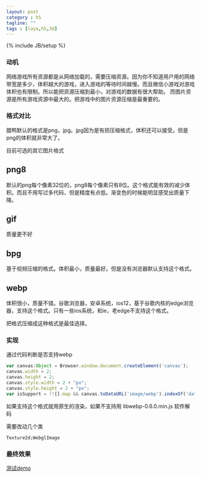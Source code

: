 ```yaml
---
layout: post
category : h5
tagline: ""
tags : [laya,h5,3d]
---
```

{% include JB/setup %}

###  动机

网络游戏所有资源都是从网络加载的，需要压缩资源。因为你不知道用户用的网络带宽是多少，体积越大的游戏，进入游戏的等待时间越慢。而且微信小游戏对游戏体积也有限制。所以能把资源压缩到最小，对游戏的数据有很大帮助。
而图片资源是所有游戏资源中最大的。把游戏中的图片资源压缩是最重要的。

### 格式对比

腊鸭默认的格式是png，jpg。jpg因为是有损压缩格式，体积还可以接受。但是png的体积就非常大了。

目前可选的其它图片格式

## png8

默认的png每个像素32位的，png8每个像素只有8位。这个格式能有效的减少体积。而且不用写过多代码，但是精度有点低。渐变色的时候能明显感受出质量下降。

## gif

质量更不好

## bpg

基于视频压缩的格式。体积最小，质量最好。但是没有浏览器默认支持这个格式。

## webp

体积很小，质量不错。谷歌浏览器，安卓系统，ios12，基于谷歌内核的edge浏览器，支持这个格式。只有一些ios系统，和ie，老edge不支持这个格式。

把格式压缩成这种格式是最佳选择。

### 实现

通过代码判断是否支持webp

```js
var canvas:Object = Browser.window.document.createElement('canvas');
canvas.width = 2;
canvas.height = 2;
canvas.style.width = 2 + "px";
canvas.style.height = 2 + "px";
var isSupport = !![].map && canvas.toDataURL('image/webp').indexOf('data:image/webp') == 0;		
```

如果支持这个格式就用原生的渲染，如果不支持用 libwebp-0.6.0.min.js 软件解码

需要改动几个类

```Texture2d;WebglImage```

###  最终效果

<a href='https://lizhi.gitee.io/h5/img/webp.html'>测试demo</a>



